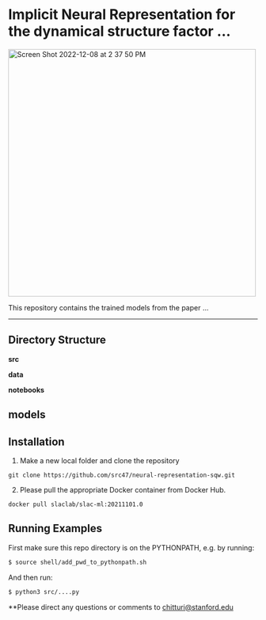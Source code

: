 # Implicit Neural Representation for the dynamical structure factor ... 

<img width="500" alt="Screen Shot 2022-12-08 at 2 37 50 PM" src="https://user-images.githubusercontent.com/39596225/206581922-6fd39c22-79bf-417a-a94d-5eec1a705731.png">

This repository contains the trained models from the paper ... 

---
## Directory Structure 

**src** 

**data** 

**notebooks** 

**models** 
---

## Installation

1) Make a new local folder and clone the repository

```
git clone https://github.com/src47/neural-representation-sqw.git
```

2) Please pull the appropriate Docker container from Docker Hub.

```
docker pull slaclab/slac-ml:20211101.0
```

## Running Examples

First make sure this repo directory is on the PYTHONPATH, e.g. by running:
```bash
$ source shell/add_pwd_to_pythonpath.sh
```

And then run:
```bash
$ python3 src/....py
```

**Please direct any questions or comments to chitturi@stanford.edu



